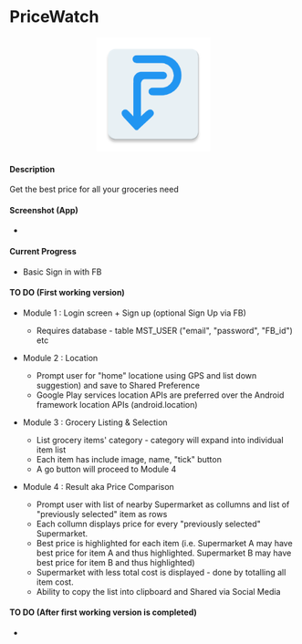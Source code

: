 # PriceWatch

<p align="center">
  <img src="https://raw.githubusercontent.com/mrafsyam/Pricewatch/master/app/images/logo.png?raw=true" width="200"/>
</p>

#### Description  
Get the best price for all your groceries need

#### Screenshot (App)
* 

#### Current Progress
* Basic Sign in with FB

#### TO DO (First working version)
* Module 1 : Login screen + Sign up (optional Sign Up via FB)
  - Requires database - table MST_USER ("email", "password", "FB_id") etc
  
* Module 2 : Location 
  - Prompt user for "home" locatione using GPS and list down suggestion) and save to Shared Preference
  - Google Play services location APIs are preferred over the Android framework location APIs (android.location)

* Module 3 : Grocery Listing & Selection
  - List grocery items' category - category will expand into individual item list 
  - Each item has include image, name, "tick" button
  - A go button will proceed to Module 4

* Module 4 : Result aka Price Comparison
  - Prompt user with list of nearby Supermarket as collumns and list of "previously selected" item as rows 
  - Each collumn displays price for every "previously selected" Supermarket. 
  - Best price is highlighted for each item (i.e. Supermarket A may have best price for item A and thus highlighted. Supermarket B may have best price for item B and thus highlighted)
  - Supermarket with less total cost is displayed - done by totalling all item cost. 
  - Ability to copy the list into clipboard and Shared via Social Media
  
#### TO DO (After first working version is completed) 
* 
 

